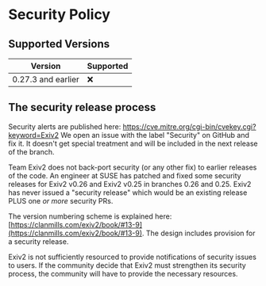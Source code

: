 # Security Policy

## Supported Versions

| Version             | Supported          |
| -------             | ------------------ |
| 0.27.3 and earlier  | :x:                |

## The security release process

Security alerts are published here:  https://cve.mitre.org/cgi-bin/cvekey.cgi?keyword=Exiv2  We open an issue with the label "Security" on GitHub and fix it.  It doesn't get special treatment and will be included in the next release of the branch.

Team Exiv2 does not back-port security (or any other fix) to earlier releases of the code.  An engineer at SUSE has patched and fixed some security releases for Exiv2 v0.26 and Exiv2 v0.25 in branches 0.26 and 0.25.  Exiv2 has never issued a "security release" which would be an existing release PLUS one _or more_ security PRs.

The version numbering scheme is explained here: [https://clanmills.com/exiv2/book/#13-9](https://clanmills.com/exiv2/book/#13-9).  The design includes provision for a security release.

Exiv2 is not sufficiently resourced to provide notifications of security issues to users.  If the community decide that Exiv2 must strengthen its security process, the community will have to provide the necessary resources.
